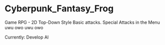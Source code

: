 # Cyberpunk_Fantasy_Frog
Game
RPG - 2D Top-Down Style
Basic attacks. Special Attacks in the Menu
uwu owo uwu owo

Currently: Develop AI
